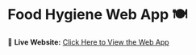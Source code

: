  # Food Hygiene Web App 🍽️

🔗 **Live Website:** [Click Here to View the Web App](https://hafsa157.github.io/food-hygiene/)  
